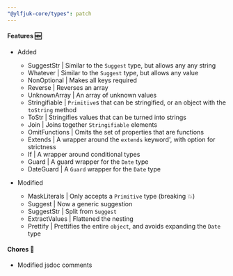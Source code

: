 ```yaml
---
"@ylfjuk-core/types": patch
---
```


#### Features 🆕

- Added
  - SuggestStr | Similar to the `Suggest` type, but allows any  any string
  - Whatever | Similar to the `Suggest` type, but allows any value
  - NonOptional | Makes all keys required
  - Reverse | Reverses an array
  - UnknownArray | An array of unknown values
  - Stringifiable | `Primitive`s that can be stringified, or an object with the `toString` method
  - ToStr | Stringifies values that can be turned into strings
  - Join | Joins together `Stringifiable` elements
  - OmitFunctions | Omits the set of properties that are functions
  - Extends | A wrapper around the `extends` keyword', with option for strictness
  - If | A wrapper around conditional types
  - Guard | A guard wrapper for the `Date` type
  - DateGuard | A `Guard` wrapper for the `Date` type

- Modified
  - MaskLiterals | Only accepts a `Primitive` type (breaking 💥)
  - Suggest | Now a generic suggestion
  - SuggestStr | Split from `Suggest`
  - ExtractValues | Flattened the nesting
  - Prettify | Prettifies the entire `object`, and avoids expanding the `Date` type

#### Chores 🧹

- Modified jsdoc comments
